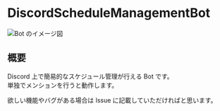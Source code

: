 # DiscordScheduleManagementBot
<img alt="Bot のイメージ図" src="https://user-images.githubusercontent.com/11432913/117841978-77e2a200-b2b8-11eb-8be6-086bb5c9dbc3.gif">

## 概要
Discord 上で簡易的なスケジュール管理が行える Bot です。  
単独でメンションを行うと動作します。  
  
欲しい機能やバグがある場合は Issue に記載していただければと思います。
